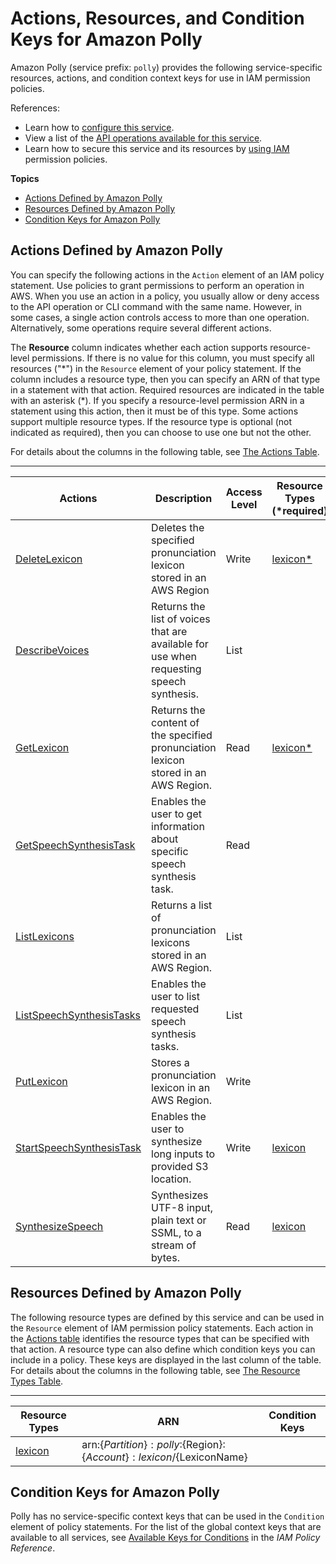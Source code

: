 # Actions, Resources, and Condition Keys for Amazon Polly<a name="list_amazonpolly"></a>

Amazon Polly \(service prefix: `polly`\) provides the following service\-specific resources, actions, and condition context keys for use in IAM permission policies\.

References:
+ Learn how to [configure this service](https://docs.aws.amazon.com/polly/latest/dg/)\.
+ View a list of the [API operations available for this service](https://docs.aws.amazon.com/polly/latest/dg/API_Reference.html)\.
+ Learn how to secure this service and its resources by [using IAM](https://docs.aws.amazon.com/polly/latest/dg/authentication-and-access-control.html) permission policies\.

**Topics**
+ [Actions Defined by Amazon Polly](#amazonpolly-actions-as-permissions)
+ [Resources Defined by Amazon Polly](#amazonpolly-resources-for-iam-policies)
+ [Condition Keys for Amazon Polly](#amazonpolly-policy-keys)

## Actions Defined by Amazon Polly<a name="amazonpolly-actions-as-permissions"></a>

You can specify the following actions in the `Action` element of an IAM policy statement\. Use policies to grant permissions to perform an operation in AWS\. When you use an action in a policy, you usually allow or deny access to the API operation or CLI command with the same name\. However, in some cases, a single action controls access to more than one operation\. Alternatively, some operations require several different actions\.

The **Resource** column indicates whether each action supports resource\-level permissions\. If there is no value for this column, you must specify all resources \("\*"\) in the `Resource` element of your policy statement\. If the column includes a resource type, then you can specify an ARN of that type in a statement with that action\. Required resources are indicated in the table with an asterisk \(\*\)\. If you specify a resource\-level permission ARN in a statement using this action, then it must be of this type\. Some actions support multiple resource types\. If the resource type is optional \(not indicated as required\), then you can choose to use one but not the other\.

For details about the columns in the following table, see [The Actions Table](reference_policies_actions-resources-contextkeys.md#actions_table)\.


****  

| Actions | Description | Access Level | Resource Types \(\*required\) | Condition Keys | Dependent Actions | 
| --- | --- | --- | --- | --- | --- | 
|   [ DeleteLexicon ](https://docs.aws.amazon.com/polly/latest/dg/API_DeleteLexicon.html)  | Deletes the specified pronunciation lexicon stored in an AWS Region | Write |   [ lexicon\* ](#amazonpolly-lexicon)   |  |  | 
|   [ DescribeVoices ](https://docs.aws.amazon.com/polly/latest/dg/API_DescribeVoices.html)  | Returns the list of voices that are available for use when requesting speech synthesis\. | List |  |  |  | 
|   [ GetLexicon ](https://docs.aws.amazon.com/polly/latest/dg/API_GetLexicon.html)  | Returns the content of the specified pronunciation lexicon stored in an AWS Region\. | Read |   [ lexicon\* ](#amazonpolly-lexicon)   |  |  | 
|   [ GetSpeechSynthesisTask ](https://docs.aws.amazon.com/polly/latest/dg/API_GetSpeechSynthesisTask.html)  | Enables the user to get information about specific speech synthesis task\. | Read |  |  |  | 
|   [ ListLexicons ](https://docs.aws.amazon.com/polly/latest/dg/API_ListLexicons.html)  | Returns a list of pronunciation lexicons stored in an AWS Region\. | List |  |  |  | 
|   [ ListSpeechSynthesisTasks ](https://docs.aws.amazon.com/polly/latest/dg/API_ListSpeechSynthesisTasks.html)  | Enables the user to list requested speech synthesis tasks\. | List |  |  |  | 
|   [ PutLexicon ](https://docs.aws.amazon.com/polly/latest/dg/API_PutLexicon.html)  | Stores a pronunciation lexicon in an AWS Region\. | Write |  |  |  | 
|   [ StartSpeechSynthesisTask ](https://docs.aws.amazon.com/polly/latest/dg/API_StartSpeechSynthesisTask.html)  | Enables the user to synthesize long inputs to provided S3 location\. | Write |   [ lexicon ](#amazonpolly-lexicon)   |  |   s3:PutObject   | 
|   [ SynthesizeSpeech ](https://docs.aws.amazon.com/polly/latest/dg/API_SynthesizeSpeech.html)  | Synthesizes UTF\-8 input, plain text or SSML, to a stream of bytes\. | Read |   [ lexicon ](#amazonpolly-lexicon)   |  |  | 

## Resources Defined by Amazon Polly<a name="amazonpolly-resources-for-iam-policies"></a>

The following resource types are defined by this service and can be used in the `Resource` element of IAM permission policy statements\. Each action in the [Actions table](#amazonpolly-actions-as-permissions) identifies the resource types that can be specified with that action\. A resource type can also define which condition keys you can include in a policy\. These keys are displayed in the last column of the table\. For details about the columns in the following table, see [The Resource Types Table](reference_policies_actions-resources-contextkeys.md#resources_table)\.


****  

| Resource Types | ARN | Condition Keys | 
| --- | --- | --- | 
|   [ lexicon ](https://docs.aws.amazon.com/polly/latest/dg/managing-lexicons.html)  |  arn:$\{Partition\}:polly:$\{Region\}:$\{Account\}:lexicon/$\{LexiconName\}  |  | 

## Condition Keys for Amazon Polly<a name="amazonpolly-policy-keys"></a>

Polly has no service\-specific context keys that can be used in the `Condition` element of policy statements\. For the list of the global context keys that are available to all services, see [Available Keys for Conditions](reference_policies_condition-keys.html#AvailableKeys) in the *IAM Policy Reference*\.